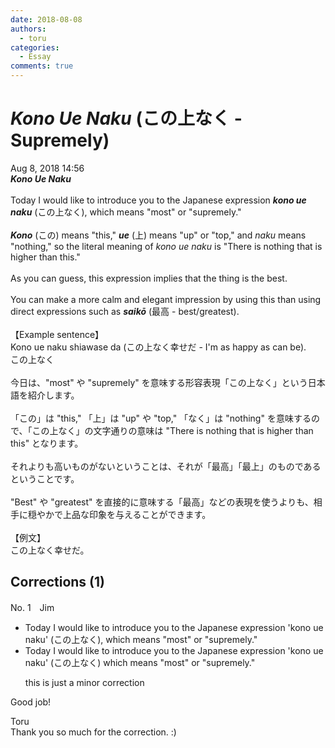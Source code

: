 ```yaml
---
date: 2018-08-08
authors:
  - toru
categories:
  - Essay
comments: true
---
```


# <strong><em>Kono Ue Naku</strong></em> (この上なく - Supremely)
<div class="date">Aug 8, 2018 14:56</div>
<div id="post"><div id="body_show_ori">
<strong><em>Kono Ue Naku</strong></em><br/><br/>Today I would like to introduce you to the Japanese expression <strong><em>kono ue naku</em></strong> (この上なく), which means "most" or "supremely."<br/><br/><strong><em>Kono</em></strong> (この) means "this," <strong><em>ue</em></strong> (上) means "up" or "top," and <em>naku</em> means "nothing," so the literal meaning of <em>kono ue naku</em> is "There is nothing that is higher than this."<br/><br/>As you can guess, this expression implies that the thing is the best.<br/><br/>You can make a more calm and elegant impression by using this than using direct expressions such as <strong><em>saikō</em></strong> (最高 - best/greatest).<br/><br/>【Example sentence】<br/>Kono ue naku shiawase da (この上なく幸せだ - I'm as happy as can be).
</div></div>

<!-- more -->

<div id="post_ja"><div id="body_show_mo">
この上なく<br/><br/>今日は、"most" や "supremely" を意味する形容表現「この上なく」という日本語を紹介します。<br/><br/>「この」は "this," 「上」は "up" や "top," 「なく」は "nothing" を意味するので、「この上なく」の文字通りの意味は "There is nothing that is higher than this" となります。<br/><br/>それよりも高いものがないということは、それが「最高」「最上」のものであるということです。<br/><br/>"Best" や "greatest" を直接的に意味する「最高」などの表現を使うよりも、相手に穏やかで上品な印象を与えることができます。<br/><br/>【例文】<br/>この上なく幸せだ。
</div></div>

## Corrections (1)
<div id="block"><div class="first_name"> No. 1　<span class="just_name">Jim</span></div><div id="block2">
<ul class="correction_field">
<li class="incorrect">Today I would like to introduce you to the Japanese expression 'kono ue naku' (この上なく), which means "most" or "supremely."</li>
<li class="corrected correct">
Today I would like to introduce you to the Japanese expression 'kono ue naku' (この上なく) which means "most" or "supremely."
<p class="correction_comment">this is just a minor correction</p>
</li>
</ul>
<p class="comment_small">
 Good job!
</p>

</div><div class="name"><span class="just_name">Toru</span><br>
Thank you so much for the correction. :)
</div>
</div>

